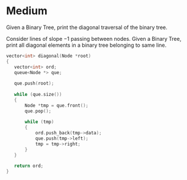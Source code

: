# Medium

Given a Binary Tree, print the diagonal traversal of the binary tree.

Consider lines of slope $-1$ passing between nodes. Given a Binary Tree, print all diagonal elements in a binary tree belonging to same line.

```cpp
vector<int> diagonal(Node *root)
{
   vector<int> ord;
   queue<Node *> que;
   
   que.push(root);
   
   while (que.size())
   {
       Node *tmp = que.front();
       que.pop();
       
       while (tmp)
       {
           ord.push_back(tmp->data);
           que.push(tmp->left);
           tmp = tmp->right;
       }
   }
   
   return ord;
}
```
